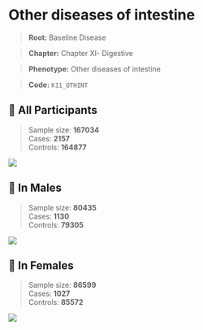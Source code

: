 # Other diseases of intestine

> **Root:** Baseline Disease  

> **Chapter:** Chapter XI- Digestive  

> **Phenotype:** Other diseases of intestine  

> **Code:** `K11_OTHINT`

## 🧪 All Participants  
> Sample size: **167034**  
> Cases: **2157**  
> Controls: **164877**
<img src="/Disease/Figures/ALL/Baseline/K11_OTHINT.png"/>
<CsvTable src="/Disease_Data/ALL/Baseline/LG_K11_OTHINT.csv" label="🔍 View full results" />

## 👨 In Males  
> Sample size: **80435**  
> Cases: **1130**  
> Controls: **79305**
<img src="/Disease/Figures/Male/Baseline/K11_OTHINT.png"/>
<CsvTable src="/Disease_Data/Male/Baseline/LG_K11_OTHINT.csv" label="🔍 View full results" />

## 👩 In Females  
> Sample size: **86599**  
> Cases: **1027**  
> Controls: **85572**
<img src="/Disease/Figures/Female/Baseline/K11_OTHINT.png"/>
<CsvTable src="/Disease_Data/Female/Baseline/LG_K11_OTHINT.csv" label="🔍 View full results" />
